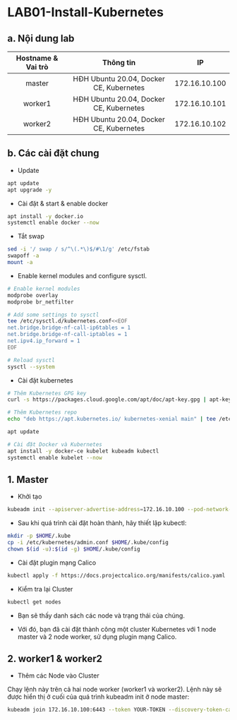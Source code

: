 # LAB01-Install-Kubernetes

## a. Nội dung lab

Hostname & Vai trò | Thông tin | IP
:---------:|:----------:|:---------:
 master | HĐH Ubuntu 20.04, Docker CE, Kubernetes | 172.16.10.100
 worker1 | HĐH Ubuntu 20.04, Docker CE, Kubernetes | 172.16.10.101
 worker2 | HĐH Ubuntu 20.04, Docker CE, Kubernetes | 172.16.10.102

## b. Các cài đặt chung

* Update

```bash
apt update
apt upgrade -y
```

* Cài đặt & start & enable docker

```bash
apt install -y docker.io
systemctl enable docker --now
```

* Tắt swap

```bash
sed -i '/ swap / s/^\(.*\)$/#\1/g' /etc/fstab
swapoff -a
mount -a
```

* Enable kernel modules and configure sysctl.

```bash
# Enable kernel modules
modprobe overlay
modprobe br_netfilter

# Add some settings to sysctl
tee /etc/sysctl.d/kubernetes.conf<<EOF
net.bridge.bridge-nf-call-ip6tables = 1
net.bridge.bridge-nf-call-iptables = 1
net.ipv4.ip_forward = 1
EOF

# Reload sysctl
sysctl --system
```

* Cài đặt kubernetes

```bash
# Thêm Kubernetes GPG key
curl -s https://packages.cloud.google.com/apt/doc/apt-key.gpg | apt-key add -

# Thêm Kubernetes repo
echo "deb https://apt.kubernetes.io/ kubernetes-xenial main" | tee /etc/apt/sources.list.d/kubernetes.list

apt update

# Cài đặt Docker và Kubernetes
apt install -y docker-ce kubelet kubeadm kubectl
systemctl enable kubelet --now
```

## 1. Master

* Khởi tạo

```bash
kubeadm init --apiserver-advertise-address=172.16.10.100 --pod-network-cidr=192.168.0.0/16
```

* Sau khi quá trình cài đặt hoàn thành, hãy thiết lập kubectl:

```bash
mkdir -p $HOME/.kube
cp -i /etc/kubernetes/admin.conf $HOME/.kube/config
chown $(id -u):$(id -g) $HOME/.kube/config
```

* Cài đặt plugin mạng Calico

```bash
kubectl apply -f https://docs.projectcalico.org/manifests/calico.yaml
```

* Kiểm tra lại Cluster

```bash
kubectl get nodes
```

* Bạn sẽ thấy danh sách các node và trạng thái của chúng.

* Với đó, bạn đã cài đặt thành công một cluster Kubernetes với 1 node master và 2 node worker, sử dụng plugin mạng Calico.

## 2. worker1 & worker2

* Thêm các Node vào Cluster

Chạy lệnh này trên cả hai node worker (worker1 và worker2). Lệnh này sẽ được hiển thị ở cuối của quá trình kubeadm init ở node master:

```bash
kubeadm join 172.16.10.100:6443 --token YOUR-TOKEN --discovery-token-ca-cert-hash YOUR-HASH
```

